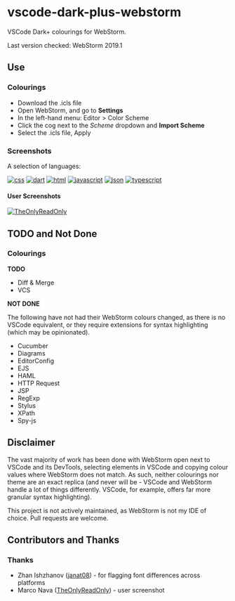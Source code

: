 # vscode-dark-plus-webstorm
VSCode Dark+ colourings for WebStorm.

Last version checked: WebStorm 2019.1

## Use

### Colourings

* Download the .icls file
* Open WebStorm, and go to __Settings__
* In the left-hand menu: Editor > Color Scheme
* Click the cog next to the _Scheme_ dropdown and __Import Scheme__
* Select the .icls file, Apply

### Screenshots

A selection of languages:

[![css](/../screenshots/screenshots/css_320.jpg)](/../screenshots/screenshots/css.png?raw=true)
[![dart](/../screenshots/screenshots/dart_320.jpg)](/../screenshots/screenshots/dart.png?raw=true)
[![html](/../screenshots/screenshots/html_320.jpg)](/../screenshots/screenshots/html.png?raw=true)
[![javascript](/../screenshots/screenshots/javascript_320.jpg)](/../screenshots/screenshots/javascript.png?raw=true)
[![json](/../screenshots/screenshots/json_320.jpg)](/../screenshots/screenshots/json.png?raw=true)
[![typescript](/../screenshots/screenshots/typescript_320.jpg)](/../screenshots/screenshots/typescript.png?raw=true)

#### User Screenshots

[![TheOnlyReadOnly](/../screenshots/screenshots/TheOnlyReadOnly_320.jpg)](/../screenshots/screenshots/TheOnlyReadOnly.png?raw=true)


## TODO and Not Done
### Colourings
__TODO__
* Diff & Merge
* VCS

__NOT DONE__

The following have not had their WebStorm colours changed, as there is no VSCode equivalent, or they require extensions for syntax highlighting (which may be opinionated).

* Cucumber
* Diagrams
* EditorConfig
* EJS
* HAML
* HTTP Request
* JSP
* RegExp
* Stylus
* XPath
* Spy-js

## Disclaimer
The vast majority of work has been done with WebStorm open next to VSCode and its DevTools, selecting elements in VSCode and copying colour values where WebStorm does not match. As such, neither colourings nor theme are an exact replica (and never will be - VSCode and WebStorm handle a lot of things differently. VSCode, for example, offers far more granular syntax highlighting).

This project is not actively maintained, as WebStorm is not my IDE of choice. Pull requests are welcome.

## Contributors and Thanks
### Thanks
* Zhan Ishzhanov ([janat08](https://github.com/janat08)) - for flagging font differences across platforms
* Marco Nava ([TheOnlyReadOnly](https://github.com/TheOnlyReadOnly)) - user screenshot